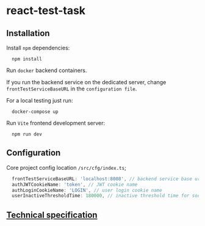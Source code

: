 # react-test-task

## Installation
Install `npm` dependencies:
```
  npm install
```

Run `docker` backend containers.

If you run the backend service on the dedicated server, change `frontTestServiceBaseURL` in the `configuration file`.

For a local testing just run:
```
  docker-compose up
```

Run `Vite` frontend development server:

```
  npm run dev
```

## Configuration

Core project config location `/src/cfg/index.ts`;

```js
  frontTestServiceBaseURL: 'localhost:8008', // backend service base url
  authJWTCookieName: 'token', // JWT cookie name
  authLoginCookieName: 'LOGIN', // user login cookie name
  userInactiveThresholdTime: 180000, // inactive threshold time for socket closure 
```

## [Technical specification](https://docs.google.com/document/d/e/2PACX-1vSQmGsj3DWsHZngl8K_tfireSvrk-MRxiJQfB1nc2CYpPZRSNJMZA_GwzYOQSiWEydJabs-5HJz7auc/pub)
